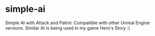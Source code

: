 # simple-ai
Simple AI with Attack and Patrol.
Compatible with other Unreal Engine versions.
Similar AI is being used in my game Hero's Story :)
